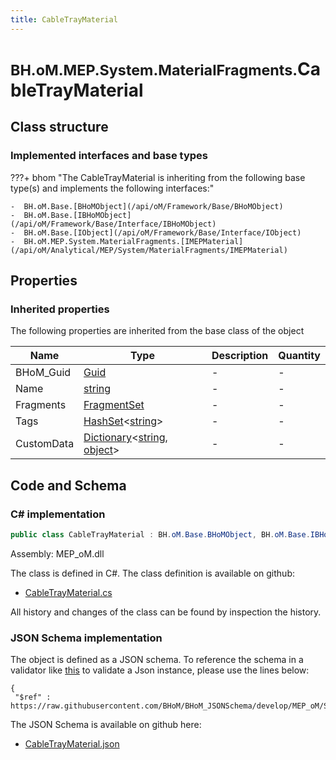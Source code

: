 ```yaml
---
title: CableTrayMaterial
---
```


# <small>BH.oM.MEP.System.MaterialFragments.</small>**CableTrayMaterial**



## Class structure

### Implemented interfaces and base types

???+ bhom "The CableTrayMaterial is inheriting from the following base type(s) and implements the following interfaces:"

    -  BH.oM.Base.[BHoMObject](/api/oM/Framework/Base/BHoMObject)
    -  BH.oM.Base.[IBHoMObject](/api/oM/Framework/Base/Interface/IBHoMObject)
    -  BH.oM.Base.[IObject](/api/oM/Framework/Base/Interface/IObject)
    -  BH.oM.MEP.System.MaterialFragments.[IMEPMaterial](/api/oM/Analytical/MEP/System/MaterialFragments/IMEPMaterial)


## Properties

### Inherited properties
The following properties are inherited from the base class of the object

| Name             | Type             | Description      | Quantity         |
|------------------|------------------|------------------|------------------|
| BHoM_Guid | [Guid](https://learn.microsoft.com/en-us/dotnet/api/System.Guid?view=netstandard-2.0) | - | - |
| Name | [string](https://learn.microsoft.com/en-us/dotnet/api/System.String?view=netstandard-2.0) | - | - |
| Fragments | [FragmentSet](/api/oM/Framework/Base/FragmentSet) | - | - |
| Tags | [HashSet](https://learn.microsoft.com/en-us/dotnet/api/System.Collections.Generic.HashSet-1?view=netstandard-2.0)&lt;[string](https://learn.microsoft.com/en-us/dotnet/api/System.String?view=netstandard-2.0)&gt; | - | - |
| CustomData | [Dictionary](https://learn.microsoft.com/en-us/dotnet/api/System.Collections.Generic.Dictionary-2?view=netstandard-2.0)&lt;[string](https://learn.microsoft.com/en-us/dotnet/api/System.String?view=netstandard-2.0), [object](https://learn.microsoft.com/en-us/dotnet/api/System.Object?view=netstandard-2.0)&gt; | - | - |


## Code and Schema

### C# implementation

``` C# title="C#"
public class CableTrayMaterial : BH.oM.Base.BHoMObject, BH.oM.Base.IBHoMObject, BH.oM.Base.IObject, BH.oM.MEP.System.MaterialFragments.IMEPMaterial
```

Assembly: MEP_oM.dll

The class is defined in C#. The class definition is available on github:

- [CableTrayMaterial.cs](https://github.com/BHoM/BHoM/blob/develop/MEP_oM/System\MaterialFragments\CableTrayMaterial.cs)

All history and changes of the class can be found by inspection the history.
### JSON Schema implementation

The object is defined as a JSON schema. To reference the schema in a validator like [this](https://www.jsonschemavalidator.net/) to validate a Json instance, please use the lines below:

``` { .json .copy .select } title="JSON Schema"
{
 "$ref" : https://raw.githubusercontent.com/BHoM/BHoM_JSONSchema/develop/MEP_oM/System/MaterialFragments/CableTrayMaterial.json}
```

The JSON Schema is available on github here:

- [CableTrayMaterial.json](https://github.com/BHoM/BHoM_JSONSchema/blob/develop/MEP_oM/System/MaterialFragments/CableTrayMaterial.json)
